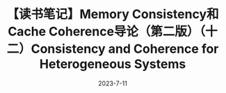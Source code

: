 ---
title: 【读书笔记】Memory Consistency和Cache Coherence导论（第二版）（十二）Consistency and Coherence for Heterogeneous Systems
date: 2023-7-11
tags: 
  - 读书笔记
  - 翻译
  - 内存一致性
  - 缓存一致性
  - a primer on memory consistency and cache coherence
---